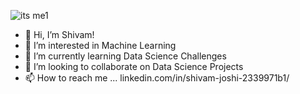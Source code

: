 ![its me1](https://user-images.githubusercontent.com/81983943/145461679-aadba113-91cc-4fe5-88df-012ebde8dd85.jpg)



- 👋 Hi, I’m Shivam!
- 👀 I’m interested in Machine Learning 
- 🌱 I’m currently learning Data Science Challenges
- 💞️ I’m looking to collaborate on Data Science Projects
- 📫 How to reach me ... linkedin.com/in/shivam-joshi-2339971b1/ 

<!---
jshivamds272/jshivamds272 is a ✨ special ✨ repository because its `README.md` (this file) appears on your GitHub profile.
You can click the Preview link to take a look at your changes.
--->
